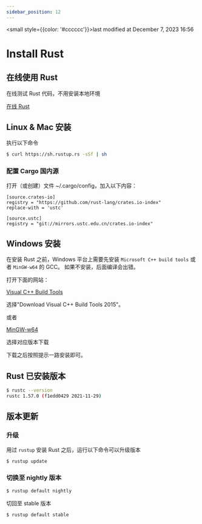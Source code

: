 ```yaml
---
sidebar_position: 12
---
```

    
<small style={{color: '#cccccc'}}>last modified at December 7, 2023 16:56</small>
# Install Rust

## 在线使用 Rust

在线测试 Rust 代码，不用安装本地环境

[在线 Rust](https://play.rust-lang.org/)

## Linux & Mac 安装

执行以下命令

```sh
$ curl https://sh.rustup.rs -sSf | sh
```

### 配置 Cargo 国内源

打开（或创建）文件 ~/.cargo/config，加入以下内容：

```text
[source.crates-io]
registry = "https://github.com/rust-lang/crates.io-index"
replace-with = 'ustc'

[source.ustc]
registry = "git://mirrors.ustc.edu.cn/crates.io-index"
```

## Windows 安装

在安装 Rust 之前，Windows 平台上需要先安装 `Microsoft C++ build tools` 或者 `MinGW-w64` 的 GCC。
如果不安装，后面编译会出错。

打开下面的网站：

[Visual C++ Build Tools](https://visualstudio.microsoft.com/zh-hans/visual-cpp-build-tools/)

选择"Download Visual C++ Build Tools 2015"。

或者

[MinGW-w64](https://www.mingw-w64.org/downloads/)

选择对应版本下载

下载之后按照提示一路安装即可。

## Rust 已安装版本

```sh
$ rustc --version
rustc 1.57.0 (f1edd0429 2021-11-29)
```

## 版本更新

### 升级

用过 `rustup` 安装 Rust 之后，运行以下命令可以升级版本

```sh
$ rustup update
```

### 切换至 nightly 版本

```sh
$ rustup default nightly
```

切回至 stable 版本

```sh
$ rustup default stable
```

      
